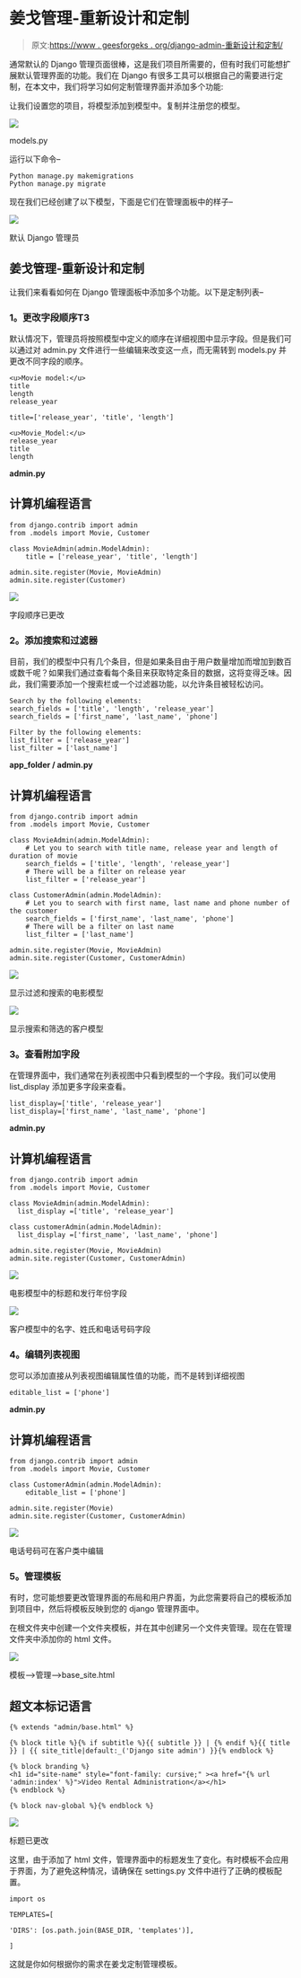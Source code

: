 # 姜戈管理-重新设计和定制

> 原文:[https://www . geesforgeks . org/django-admin-重新设计和定制/](https://www.geeksforgeeks.org/django-admin-redesign-and-customization/)

通常默认的 Django 管理页面很棒，这是我们项目所需要的，但有时我们可能想扩展默认管理界面的功能。我们在 Django 有很多工具可以根据自己的需要进行定制，在本文中，我们将学习如何定制管理界面并添加多个功能:

让我们设置您的项目，将模型添加到模型中。复制并注册您的模型。

![](img/3d427079b725b6bbc249d4f2820353e0.png)

models.py

运行以下命令–

```
Python manage.py makemigrations
Python manage.py migrate
```

现在我们已经创建了以下模型，下面是它们在管理面板中的样子–

![](img/e839ca2de3ef825284dde986b5fbcdec.png)

默认 Django 管理员

## 姜戈管理-重新设计和定制

让我们来看看如何在 Django 管理面板中添加多个功能。以下是定制列表–

### **1。更改字段顺序**T3

默认情况下，管理员将按照模型中定义的顺序在详细视图中显示字段。但是我们可以通过对 admin.py 文件进行一些编辑来改变这一点，而无需转到 models.py 并更改不同字段的顺序。

```
<u>Movie model:</u>
title
length
release_year
```

```
title=['release_year', 'title', 'length']
```

```
<u>Movie_Model:</u>
release_year
title
length
```

**admin.py**

## 计算机编程语言

```
from django.contrib import admin
from .models import Movie, Customer

class MovieAdmin(admin.ModelAdmin):
    title = ['release_year', 'title', 'length']

admin.site.register(Movie, MovieAdmin)
admin.site.register(Customer)
```

![](img/efaf04930cdb89ebe21672bd7db12536.png)

字段顺序已更改

### **2。添加搜索和过滤器**

目前，我们的模型中只有几个条目，但是如果条目由于用户数量增加而增加到数百或数千呢？如果我们通过查看每个条目来获取特定条目的数据，这将变得乏味。因此，我们需要添加一个搜索栏或一个过滤器功能，以允许条目被轻松访问。

```
Search by the following elements:
search_fields = ['title', 'length', 'release_year']
search_fields = ['first_name', 'last_name', 'phone']
```

```
Filter by the following elements:
list_filter = ['release_year']
list_filter = ['last_name']
```

**app_folder / admin.py**

## 计算机编程语言

```
from django.contrib import admin
from .models import Movie, Customer

class MovieAdmin(admin.ModelAdmin):
    # Let you to search with title name, release year and length of duration of movie
    search_fields = ['title', 'length', 'release_year']
    # There will be a filter on release year
    list_filter = ['release_year']

class CustomerAdmin(admin.ModelAdmin):
    # Let you to search with first name, last name and phone number of the customer
    search_fields = ['first_name', 'last_name', 'phone']
    # There will be a filter on last name
    list_filter = ['last_name']

admin.site.register(Movie, MovieAdmin)
admin.site.register(Customer, CustomerAdmin)
```

![](img/c7c936b505b381da2a36b99e6388c05d.png)

显示过滤和搜索的电影模型

![](img/42be4dfa8fc36a9f3a1fe91cdba9bf3b.png)

显示搜索和筛选的客户模型

### **3。查看附加字段**

在管理界面中，我们通常在列表视图中只看到模型的一个字段。我们可以使用 list_display 添加更多字段来查看。

```
list_display=['title', 'release_year']
list_display=['first_name', 'last_name', 'phone']
```

**admin.py**

## 计算机编程语言

```
from django.contrib import admin
from .models import Movie, Customer

class MovieAdmin(admin.ModelAdmin):
  list_display =['title', 'release_year']

class customerAdmin(admin.ModelAdmin):
  list_display =['first_name', 'last_name', 'phone']

admin.site.register(Movie, MovieAdmin)
admin.site.register(Customer, CustomerAdmin)
```

![](img/e3b06e616770f53c6d0234733b6f12f4.png)

电影模型中的标题和发行年份字段

![](img/b8342c3d84b0a46ac8c8acb13eeb7bbb.png)

客户模型中的名字、姓氏和电话号码字段

### **4。编辑列表视图**

您可以添加直接从列表视图编辑属性值的功能，而不是转到详细视图

```
editable_list = ['phone']
```

**admin.py**

## 计算机编程语言

```
from django.contrib import admin
from .models import Movie, Customer

class CustomerAdmin(admin.ModelAdmin):
    editable_list = ['phone']

admin.site.register(Movie)
admin.site.register(Customer, CustomerAdmin)
```

![](img/5da81329b5937476e026d234e0d5f164.png)

电话号码可在客户类中编辑

### **5。管理模板**

有时，您可能想要更改管理界面的布局和用户界面，为此您需要将自己的模板添加到项目中，然后将模板反映到您的 django 管理界面中。

在根文件夹中创建一个文件夹模板，并在其中创建另一个文件夹管理。现在在管理文件夹中添加你的 html 文件。

![](img/825cfb3b8f28225b5c2100b3f11a9610.png)

模板—->管理—->base_site.html

## 超文本标记语言

```
{% extends "admin/base.html" %}

{% block title %}{% if subtitle %}{{ subtitle }} | {% endif %}{{ title }} | {{ site_title|default:_('Django site admin') }}{% endblock %}

{% block branding %}
<h1 id="site-name" style="font-family: cursive;" ><a href="{% url 'admin:index' %}">Video Rental Administration</a></h1>
{% endblock %}

{% block nav-global %}{% endblock %}
```

![](img/2ecc6924d025bc88d2688a7504d85b38.png)

标题已更改

这里，由于添加了 html 文件，管理界面中的标题发生了变化。有时模板不会应用于界面，为了避免这种情况，请确保在 settings.py 文件中进行了正确的模板配置。

```
import os

TEMPLATES=[

'DIRS': [os.path.join(BASE_DIR, 'templates')],

]
```

这就是你如何根据你的需求在姜戈定制管理模板。